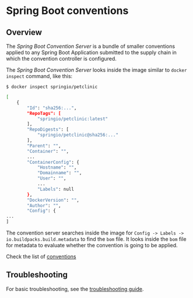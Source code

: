 # Spring Boot conventions

## Overview

The _Spring Boot Convention Server_ is a bundle of smaller conventions applied to any Spring Boot Application submitted to the supply chain in which the convention controller is configured.

The _Spring Boot Convention Server_ looks inside the image similar to `docker inspect` command, like this:

`$ docker inspect springio/petclinic`

```bash
[
    {
        "Id": "sha256:...",
        "RepoTags": [
            "springio/petclinic:latest"
        ],
        "RepoDigests": [
            "springio/petclinic@sha256:..."
        ],
        "Parent": "",
        "Container": "",
        ...
        "ContainerConfig": {
            "Hostname": "",
            "Domainname": "",
            "User": "",
            ...
            "Labels": null
        },
        "DockerVersion": "",
        "Author": "",
        "Config": {
...
]
```

The convention server searches inside the image for `Config -> Labels -> io.buildpacks.build.metadata` to find the `bom` file. It looks inside the `bom` file for metadata to evaluate whether the convention is going to be applied.

Check the list of [conventions](reference/CONVENTIONS.md)

## Troubleshooting

For basic troubleshooting, see the [troubleshooting guide](./troubleshooting.md).
